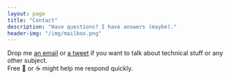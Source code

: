 ```yaml
---
layout: page
title: "Contact"
description: "Have questions? I have answers (maybe)."
header-img: "/img/mailbox.png"
---
```


Drop me <a href="mailto:{{ site.email_username }}">an email</a> or <a href="https://twitter.com/{{ site.twitter_username }}">a tweet</a> if you want to talk about technical stuff or any other subject.  
Free 🍺 or ☕️ might help me respond quickly.
